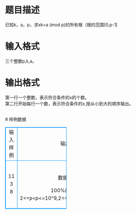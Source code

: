 # 

 
 # 题目描述 
<p>
已知k，a，p，求xk=a (mod p)的所有根（根的范围[0,p-1]<br></p> 

 
 # 输入格式 
<p>
三个整数p,k,a。<br></p> 

 
 # 输出格式 
<p>
第一行一个整数，表示符合条件的x的个数。<br>第二行开始每行一个数，表示符合条件的x,按从小到大的顺序输出。<br><br></p> 
# 样例数据
<style>
        table,table tr th, table tr td { border:1px solid #0094ff; }
        table { width: 200px; min-height: 25px; line-height: 25px; text-align: center; border-collapse: collapse;}   
    </style>
<table>
	<tr>
		<td>输入样例</td>
		<td>输出样例</td>
	</tr>
<tr><td>11 3 8 

</td><td>1
2

数据范围：

100%的数据满足2<=p<p<=10^9,2<=k<=100000,0<=a<p。</td></tr></table>
